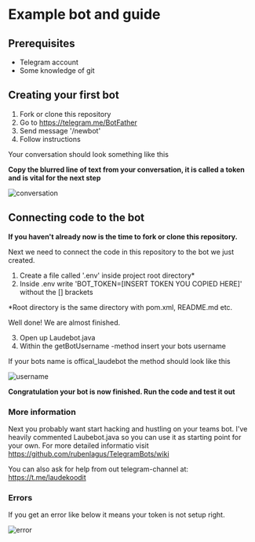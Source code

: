 
# Example bot and guide

## Prerequisites

  - Telegram account
  - Some knowledge of git

## Creating your first bot

1. Fork or clone this repository
2. Go to https://telegram.me/BotFather
3. Send message '/newbot'
4. Follow instructions

Your conversation should look something like this

**Copy the blurred line of text from your conversation, it is called a token and is vital for the next step**

![conversation](images/laudekoodit.png)

## Connecting code to the bot

**If you haven't already now is the time to fork or clone this repository.**

Next we need to connect the code in this repository to the bot we just created.

1. Create a file called '.env' inside project root directory*
2. Inside .env write 'BOT_TOKEN=[INSERT TOKEN YOU COPIED HERE]' without the [] brackets

*Root directory is the same directory with pom.xml, README.md etc.

Well done! We are almost finished.

3. Open up Laudebot.java
4. Within the getBotUsername -method insert your bots username

If your bots name is offical_laudebot the method should look like this

![username](./images/settingUsername.png)

**Congratulation your bot is now finished. Run the code and test it out**

### More information

Next you probably want start hacking and hustling on your teams bot. I've heavily commented Laubebot.java so you can use it as starting point for your own. For more detailed informatio visit https://github.com/rubenlagus/TelegramBots/wiki 

You can also ask for help from out telegram-channel at: https://t.me/laudekoodit

### Errors

If you get an error like below it means your token is not setup right.

![error](images/error.png)
